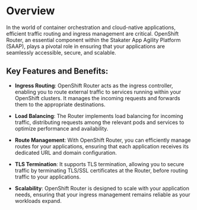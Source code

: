 # Overview

In the world of container orchestration and cloud-native applications, efficient traffic routing and ingress management are critical. OpenShift Router, an essential component within the Stakater App Agility Platform (SAAP), plays a pivotal role in ensuring that your applications are seamlessly accessible, secure, and scalable.

## Key Features and Benefits:

- **Ingress Routing**: OpenShift Router acts as the ingress controller, enabling you to route external traffic to services running within your OpenShift clusters. It manages the incoming requests and forwards them to the appropriate destinations.

- **Load Balancing**: The Router implements load balancing for incoming traffic, distributing requests among the relevant pods and services to optimize performance and availability.

- **Route Management**: With OpenShift Router, you can efficiently manage routes for your applications, ensuring that each application receives its dedicated URL and domain configuration.

- **TLS Termination**: It supports TLS termination, allowing you to secure traffic by terminating TLS/SSL certificates at the Router, before routing traffic to your applications.

- **Scalability**: OpenShift Router is designed to scale with your application needs, ensuring that your ingress management remains reliable as your workloads expand.
